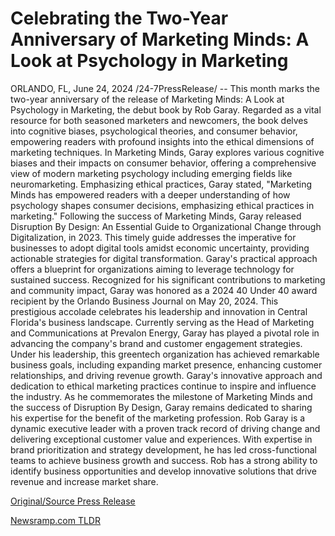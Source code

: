 # Celebrating the Two-Year Anniversary of Marketing Minds: A Look at Psychology in Marketing

ORLANDO, FL, June 24, 2024 /24-7PressRelease/ -- This month marks the two-year anniversary of the release of Marketing Minds: A Look at Psychology in Marketing, the debut book by Rob Garay. Regarded as a vital resource for both seasoned marketers and newcomers, the book delves into cognitive biases, psychological theories, and consumer behavior, empowering readers with profound insights into the ethical dimensions of marketing techniques.  In Marketing Minds, Garay explores various cognitive biases and their impacts on consumer behavior, offering a comprehensive view of modern marketing psychology including emerging fields like neuromarketing. Emphasizing ethical practices, Garay stated, "Marketing Minds has empowered readers with a deeper understanding of how psychology shapes consumer decisions, emphasizing ethical practices in marketing."  Following the success of Marketing Minds, Garay released Disruption By Design: An Essential Guide to Organizational Change through Digitalization, in 2023. This timely guide addresses the imperative for businesses to adopt digital tools amidst economic uncertainty, providing actionable strategies for digital transformation. Garay's practical approach offers a blueprint for organizations aiming to leverage technology for sustained success.  Recognized for his significant contributions to marketing and community impact, Garay was honored as a 2024 40 Under 40 award recipient by the Orlando Business Journal on May 20, 2024. This prestigious accolade celebrates his leadership and innovation in Central Florida's business landscape.  Currently serving as the Head of Marketing and Communications at Prevalon Energy, Garay has played a pivotal role in advancing the company's brand and customer engagement strategies. Under his leadership, this greentech organization has achieved remarkable business goals, including expanding market presence, enhancing customer relationships, and driving revenue growth.  Garay's innovative approach and dedication to ethical marketing practices continue to inspire and influence the industry. As he commemorates the milestone of Marketing Minds and the success of Disruption By Design, Garay remains dedicated to sharing his expertise for the benefit of the marketing profession.  Rob Garay is a dynamic executive leader with a proven track record of driving change and delivering exceptional customer value and experiences. With expertise in brand prioritization and strategy development, he has led cross-functional teams to achieve business growth and success. Rob has a strong ability to identify business opportunities and develop innovative solutions that drive revenue and increase market share. 

[Original/Source Press Release](https://www.24-7pressrelease.com/press-release/511822/celebrating-the-two-year-anniversary-of-marketing-minds-a-look-at-psychology-in-marketing) 

[Newsramp.com TLDR](https://newsramp.com/None) 